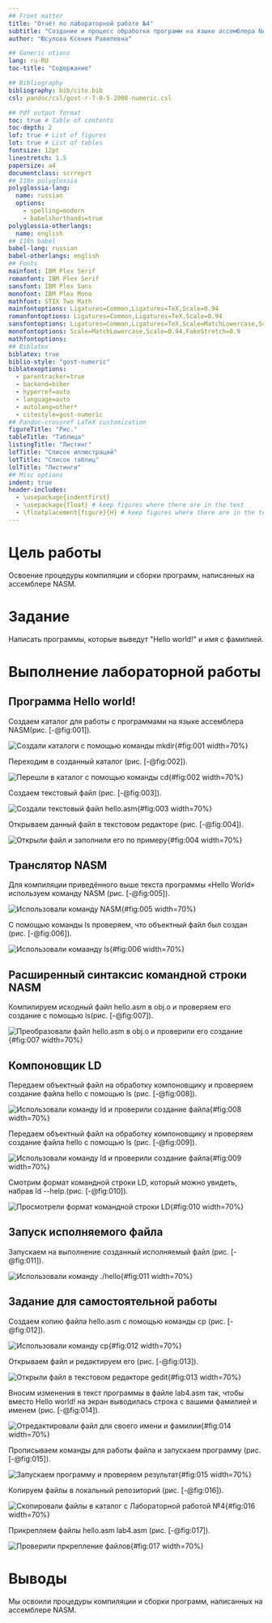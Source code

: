 ```yaml
---
## Front matter
title: "Отчёт по лабораторной работе №4"
subtitle: "Создание и процесс обработки программ на языке ассемблера NASM"
author: "Юсупова Ксения Равилевна"

## Generic otions
lang: ru-RU
toc-title: "Содержание"

## Bibliography
bibliography: bib/cite.bib
csl: pandoc/csl/gost-r-7-0-5-2008-numeric.csl

## Pdf output format
toc: true # Table of contents
toc-depth: 2
lof: true # List of figures
lot: true # List of tables
fontsize: 12pt
linestretch: 1.5
papersize: a4
documentclass: scrreprt
## I18n polyglossia
polyglossia-lang:
  name: russian
  options:
	- spelling=modern
	- babelshorthands=true
polyglossia-otherlangs:
  name: english
## I18n babel
babel-lang: russian
babel-otherlangs: english
## Fonts
mainfont: IBM Plex Serif
romanfont: IBM Plex Serif
sansfont: IBM Plex Sans
monofont: IBM Plex Mono
mathfont: STIX Two Math
mainfontoptions: Ligatures=Common,Ligatures=TeX,Scale=0.94
romanfontoptions: Ligatures=Common,Ligatures=TeX,Scale=0.94
sansfontoptions: Ligatures=Common,Ligatures=TeX,Scale=MatchLowercase,Scale=0.94
monofontoptions: Scale=MatchLowercase,Scale=0.94,FakeStretch=0.9
mathfontoptions:
## Biblatex
biblatex: true
biblio-style: "gost-numeric"
biblatexoptions:
  - parentracker=true
  - backend=biber
  - hyperref=auto
  - language=auto
  - autolang=other*
  - citestyle=gost-numeric
## Pandoc-crossref LaTeX customization
figureTitle: "Рис."
tableTitle: "Таблица"
listingTitle: "Листинг"
lofTitle: "Список иллюстраций"
lotTitle: "Список таблиц"
lolTitle: "Листинги"
## Misc options
indent: true
header-includes:
  - \usepackage{indentfirst}
  - \usepackage{float} # keep figures where there are in the text
  - \floatplacement{figure}{H} # keep figures where there are in the text
---
```


# Цель работы

Освоение процедуры компиляции и сборки программ, написанных на ассемблере NASM.

# Задание

Написать программы, которые выведут "Hello world!" и имя с фамилией.

# Выполнение лабораторной работы

## Программа Hello world!

Создаем каталог для работы с программами на языке ассемблера NASM(рис. [-@fig:001]).

![Создали каталоги с помощью команды mkdir](image/1.png){#fig:001 width=70%}

Переходим в  созданный каталог (рис. [-@fig:002]).

![Перешли в каталог с помощью команды сd](image/2.png){#fig:002 width=70%}

Создаем текстовый файл (рис. [-@fig:003]).

![Создали текстовый файл hello.asm](image/3.png){#fig:003 width=70%}

Открываем данный файл в текстовом редакторе (рис. [-@fig:004]).

![Открыли файл и заполнили его по примеру](image/15.png){#fig:004 width=70%}

## Транслятор NASM

Для компиляции приведённого выше текста программы «Hello World» используем команду NASM (рис. [-@fig:005]).

![Использовали команду NASM](image/4.png){#fig:005 width=70%}

С помощью команды ls проверяем, что объектный файл был создан (рис. [-@fig:006]).

![Использовали комаанду ls](image/5.png){#fig:006 width=70%}

## Расширенный синтаксис командной строки NASM

Компилируем исходный файл hello.asm в obj.o и проверяем его создание с помощью ls(рис. [-@fig:007]).

![Преобразовали файл hello.asm в obj.o и проверили его создание](image/6.png){#fig:007 width=70%}

## Компоновщик LD

Передаем объектный файл на обработку компоновщику и проверяем создание файла hello с помощью ls (рис. [-@fig:008]).

![Использовали команду ld и проверили создание файла](image/7.png){#fig:008 width=70%}

Передаем объектный файл на обработку компоновщику и проверяем создание файла hello с помощью ls (рис. [-@fig:009]).

![Использовали команду ld и проверили создание файла](image/8.png){#fig:009 width=70%}

Смотрим формат командной строки LD, который можно увидеть, набрав ld --help.(рис. [-@fig:010]).

![Просмотрели формат командной строки LD](image/9.png){#fig:010 width=70%}

## Запуск исполняемого файла

Запускаем на выполнение созданный исполняемый файл (рис. [-@fig:011]).

![Использовали команду ./hello](image/10.png){#fig:011 width=70%}

## Задание для самостоятельной работы

Создаем копию файла hello.asm с помощью команды cp (рис. [-@fig:012]).

![Использовали команду cp](image/11.png){#fig:012 width=70%}

Открываем файл и редактируем его (рис. [-@fig:013]).

![Открыли файл в текстовом редакторе gedit](image/12.png){#fig:013 width=70%}

Вносим изменения в текст программы в файле lab4.asm так, чтобы вместо Hello world! на экран выводилась строка с вашими фамилией и именем (рис. [-@fig:014]).

![Отредактировали файл для своего имени и фамилии](image/16.png){#fig:014 width=70%}

Прописываем команды для работы файла и запускаем программу (рис. [-@fig:015]).

![Запускаем программу и проверяем результат](image/13.png){#fig:015 width=70%}

Копируем файлы в локальный репозиторий (рис. [-@fig:016]).

![Скопировали файлы в каталог с Лабораторной работой №4](image/14.png){#fig:016 width=70%}

Прикрепляем файлы hello.asm lab4.asm (рис. [-@fig:017]).

![Проверили пркрепление файлов](image/17.png){#fig:017 width=70%}

# Выводы

Мы освоили процедуры компиляции и сборки программ, написанных на ассемблере NASM.
